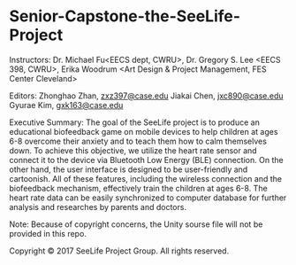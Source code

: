 # Senior-Capstone-the-SeeLife-Project
Instructors: 
Dr. Michael Fu<EECS dept, CWRU>,
Dr. Gregory S. Lee <EECS 398, CWRU>,
Erika Woodrum <Art Design &amp; Project Management, FES Center Cleveland>
  
Editors:
Zhonghao Zhan, zxz397@case.edu
Jiakai Chen, jxc890@case.edu
Gyurae Kim, gxk163@case.edu

Executive Summary: 
The goal of the SeeLife project is to produce an educational biofeedback game on mobile devices to help children at ages 6-8 overcome their anxiety and to teach them how to calm themselves down. To achieve this objective, we utilize the heart rate sensor and connect it to the device via Bluetooth Low Energy (BLE) connection. On the other hand, the user interface is designed to be user-friendly and cartoonish. All of these features, including the wireless connection and the biofeedback mechanism, effectively train the children at ages 6-8. The heart rate data can be easily synchronized to computer database for further analysis and researches by parents and doctors.

Note: Because of copyright concerns, the Unity sourse file will not be provided in this repo. 

Copyright © 2017 SeeLife Project Group. All rights reserved.

